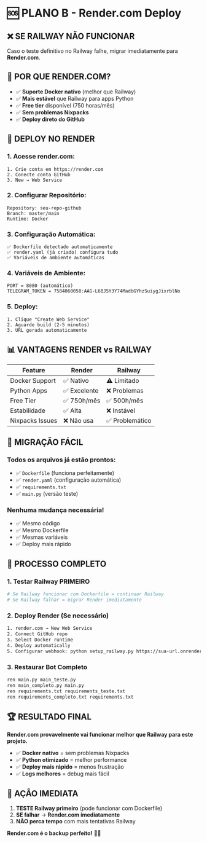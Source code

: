 # 🆘 PLANO B - Render.com Deploy

## ❌ **SE RAILWAY NÃO FUNCIONAR**

Caso o teste definitivo no Railway falhe, migrar imediatamente para **Render.com**.

## 🎯 **POR QUE RENDER.COM?**

- ✅ **Suporte Docker nativo** (melhor que Railway)
- ✅ **Mais estável** que Railway para apps Python
- ✅ **Free tier** disponível (750 horas/mês)
- ✅ **Sem problemas Nixpacks** 
- ✅ **Deploy direto do GitHub**

## 🚀 **DEPLOY NO RENDER**

### **1. Acesse render.com:**
```
1. Crie conta em https://render.com
2. Conecte conta GitHub
3. New → Web Service
```

### **2. Configurar Repositório:**
```
Repository: seu-repo-github
Branch: master/main
Runtime: Docker
```

### **3. Configuração Automática:**
```
✅ Dockerfile detectado automaticamente
✅ render.yaml (já criado) configura tudo
✅ Variáveis de ambiente automáticas
```

### **4. Variáveis de Ambiente:**
```
PORT = 8080 (automático)
TELEGRAM_TOKEN = 7584060058:AAG-L6BJ5Y3Y74MadbGYhzSuiygJixrblNo
```

### **5. Deploy:**
```
1. Clique "Create Web Service"
2. Aguarde build (2-5 minutos)
3. URL gerada automaticamente
```

## 📊 **VANTAGENS RENDER vs RAILWAY**

| Feature | Render | Railway |
|---------|--------|---------|
| Docker Support | ✅ Nativo | ⚠️ Limitado |
| Python Apps | ✅ Excelente | ❌ Problemas |
| Free Tier | ✅ 750h/mês | ✅ 500h/mês |
| Estabilidade | ✅ Alta | ❌ Instável |
| Nixpacks Issues | ❌ Não usa | ✅ Problemático |

## 🔄 **MIGRAÇÃO FÁCIL**

### **Todos os arquivos já estão prontos:**
- ✅ `Dockerfile` (funciona perfeitamente)
- ✅ `render.yaml` (configuração automática)
- ✅ `requirements.txt` 
- ✅ `main.py` (versão teste)

### **Nenhuma mudança necessária!**
- ✅ Mesmo código
- ✅ Mesmo Dockerfile  
- ✅ Mesmas variáveis
- ✅ Deploy mais rápido

## 🎯 **PROCESSO COMPLETO**

### **1. Testar Railway PRIMEIRO**
```bash
# Se Railway funcionar com Dockerfile = continuar Railway
# Se Railway falhar = migrar Render imediatamente
```

### **2. Deploy Render (Se necessário)**
```bash
1. render.com → New Web Service
2. Connect GitHub repo
3. Select Docker runtime
4. Deploy automatically
5. Configurar webhook: python setup_railway.py https://sua-url.onrender.com
```

### **3. Restaurar Bot Completo**
```bash
ren main.py main_teste.py
ren main_completo.py main.py  
ren requirements.txt requirements_teste.txt
ren requirements_completo.txt requirements.txt
```

## 🏆 **RESULTADO FINAL**

**Render.com provavelmente vai funcionar melhor que Railway para este projeto.**

- ✅ **Docker nativo** = sem problemas Nixpacks
- ✅ **Python otimizado** = melhor performance  
- ✅ **Deploy mais rápido** = menos frustração
- ✅ **Logs melhores** = debug mais fácil

## 🚨 **AÇÃO IMEDIATA**

1. **TESTE Railway primeiro** (pode funcionar com Dockerfile)
2. **SE falhar** → **Render.com imediatamente**
3. **NÃO perca tempo** com mais tentativas Railway

**Render.com é o backup perfeito!** 🎯✨ 